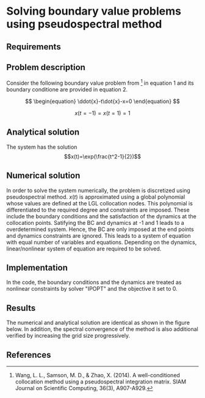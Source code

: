 # Solving boundary value problems using pseudospectral method

## Requirements

## Problem description

Consider the following boundary value problem from [^1] in equation 1 and its boundary conditione are provided in equation 2.

$$ 
\begin{equation}
\ddot{x}-t\dot{x}-x=0
\end{equation}
$$

$$ 
\begin{equation}
x(t=-1)=x(t=1)=1
\end{equation}
$$

## Analytical solution

The system has the solution $$x(t)=\exp(\frac{t^2-1}{2})$$

## Numerical solution

In order to solve the system  numerically, the problem is discretized using pseudospectral method. $x(t)$ is approximated using a global polynomial whose values are defined at the LGL collocation nodes. This polynomial is differentiated to the required degree and constraints are imposed. These include the boundary conditions and the satisfaction of the dynamics at the collocation points. Satifying the BC and dynamics at -1 and 1 leads to a overdetermined system. Hence, the BC are only imposed at the end points and dynamics constraints are ignored. This leads to a system of equation with equal number of variables and equations. Depending on the dynamics, linear/nonlinear system of equation are required to be solved.

## Implementation

In the code, the boundary conditions and  the dynamics are treated as nonlinear constraints by solver "IPOPT" and the objective it set to 0.

## Results

The numerical and analytical solution are identical as shown in the figure below. In addition, the spectral convergence of the method is also additional verified by increasing the grid size progressively.


## References

[^1]: Wang, L. L., Samson, M. D., & Zhao, X. (2014). A well-conditioned collocation method using a pseudospectral integration matrix. SIAM Journal on Scientific Computing, 36(3), A907-A929.




